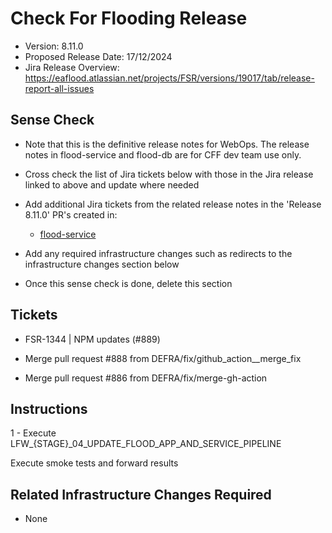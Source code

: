 # Check For Flooding Release

* Version: 8.11.0
* Proposed Release Date: 17/12/2024
* Jira Release Overview: https://eaflood.atlassian.net/projects/FSR/versions/19017/tab/release-report-all-issues

## Sense Check

* Note that this is the definitive release notes for WebOps. The release notes in flood-service and flood-db are for CFF dev team use only.
* Cross check the list of Jira tickets below with those in the Jira release linked to above and update where needed
* Add additional Jira tickets from the related release notes in the 'Release 8.11.0' PR's created in:
  * [flood-service](https://github.com/DEFRA/flood-service)

* Add any required infrastructure changes such as redirects to the infrastructure changes section below
* Once this sense check is done, delete this section

## Tickets


  
  * FSR-1344 | NPM updates (#889)
  
  * Merge pull request #888 from DEFRA/fix/github_action__merge_fix
  
  * Merge pull request #886 from DEFRA/fix/merge-gh-action
  


## Instructions


  1 - Execute LFW_{STAGE}_04_UPDATE_FLOOD_APP_AND_SERVICE_PIPELINE


Execute smoke tests and forward results

## Related Infrastructure Changes Required

* None
